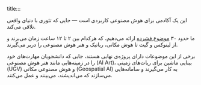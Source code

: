 title:::

این یک آکادمی برای هوش مصنوعی کاربردی است — جایی که تئوری با دنیای واقعی تلاقی می‌کند.

ما حدود ۳۰ [موضوع فشرده](../) ارائه می‌دهیم، که هرکدام بین ۲ تا ۱۲ ساعت زمان می‌برند و از لینوکس و گیت تا هوش مکانی، رباتیک و هنر هوش مصنوعی را دربر می‌گیرند.

برخی از این موضوعات دارای پروژه‌ی نهایی هستند، جایی که دانشجویان مهارت‌های خود را در زمینه‌هایی مانند هنر هوش مصنوعی (AI Art)، بینایی ماشین برای ربات‌های زمینی (UGV) و هوش مصنوعی مکانی (Geospatial AI) به کار می‌گیرند و سامانه‌هایی می‌سازند که می‌اندیشند، می‌بینند و عمل می‌کنند.